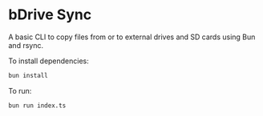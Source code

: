 # bDrive Sync

A basic CLI to copy files from or to external drives and SD cards using Bun and rsync.

To install dependencies:

```bash
bun install
```

To run:

```bash
bun run index.ts
```
